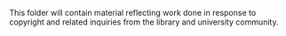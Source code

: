 This folder will contain material reflecting work done in response to copyright and related inquiries from the library and university community.
